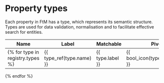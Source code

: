 # Property types

Each property in FtM has a type, which represents its semantic structure. Types are used for data validation, normalisation and to facilitate effective search for entities.

| Name | Label | Matchable | Pivot |
| ---- | ----- | --------- | ----- |
{% for type in registry.types %}| {{ type_ref(type.name) }} | {{ type.label }} | {{ bool_icon(type.matchable) }} | {{ bool_icon(type.pivot) }} |
{% endfor %}
